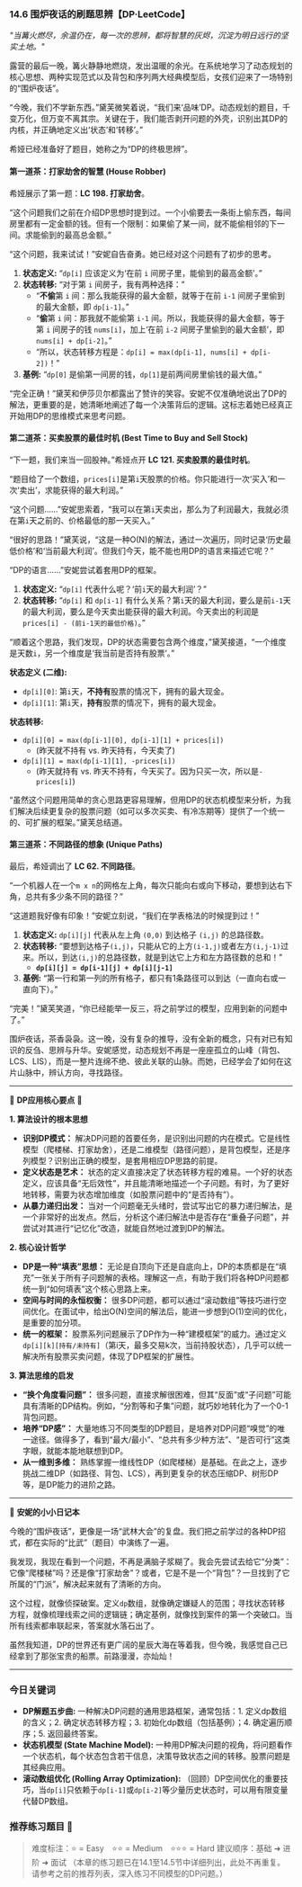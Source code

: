 ### **14.6 围炉夜话的刷题思辨【DP·LeetCode】**

*"当篝火燃尽，余温仍在，每一次的思辨，都将智慧的灰烬，沉淀为明日远行的坚实土地。"*

露营的最后一晚，篝火静静地燃烧，发出温暖的余光。在系统地学习了动态规划的核心思想、两种实现范式以及背包和序列两大经典模型后，女孩们迎来了一场特别的“围炉夜话”。

“今晚，我们不学新东西。”黛芙微笑着说，“我们来‘品味’DP。动态规划的题目，千变万化，但万变不离其宗。关键在于，我们能否剥开问题的外壳，识别出其DP的内核，并正确地定义出‘状态’和‘转移’。”

希娅已经准备好了题目，她称之为“DP的终极思辨”。

#### **第一道茶：打家劫舍的智慧 (House Robber)**

希娅展示了第一题：**LC 198. 打家劫舍**。

“这个问题我们之前在介绍DP思想时提到过。一个小偷要去一条街上偷东西，每间房里都有一定金额的钱。但有一个限制：如果偷了某一间，就不能偷相邻的下一间。求能偷到的最高总金额。”

“这个问题，我来试试！”安妮自告奋勇。她已经对这个问题有了初步的思考。

1.  **状态定义:** “`dp[i]` 应该定义为‘在前 `i` 间房子里，能偷到的最高金额’。”
2.  **状态转移:** “对于第 `i` 间房子，我有两种选择：”
    -   “**不偷**第 `i` 间：那么我能获得的最大金额，就等于在前 `i-1` 间房子里偷到的最大金额，即 `dp[i-1]`。”
    -   “**偷**第 `i` 间：那我就不能偷第 `i-1` 间。所以，我能获得的最大金额，等于第 `i` 间房子的钱 `nums[i]`，加上‘在前 `i-2` 间房子里偷到的最大金额’，即 `nums[i] + dp[i-2]`。”
    -   “所以，状态转移方程是：`dp[i] = max(dp[i-1], nums[i] + dp[i-2])`！”
3.  **基例:** “`dp[0]` 是偷第一间房的钱，`dp[1]`是前两间房里偷钱的最大值。”

“完全正确！”黛芙和伊莎贝尔都露出了赞许的笑容。安妮不仅准确地说出了DP的解法，更重要的是，她清晰地阐述了每一个决策背后的逻辑。这标志着她已经真正开始用DP的思维模式来思考问题。

#### **第二道茶：买卖股票的最佳时机 (Best Time to Buy and Sell Stock)**

“下一题，我们来当一回股神。”希娅点开 **LC 121. 买卖股票的最佳时机**。

“题目给了一个数组，`prices[i]`是第`i`天股票的价格。你只能进行一次‘买入’和一次‘卖出’，求能获得的最大利润。”

“这个问题……”安妮思索着，“我可以在第`i`天卖出，那么为了利润最大，我就必须在第`i`天之前的、价格最低的那一天买入。”

“很好的思路！”黛芙说，“这是一种O(N)的解法，通过一次遍历，同时记录‘历史最低价格’和‘当前最大利润’。但我们今天，能不能也用DP的语言来描述它呢？”

“DP的语言……”安妮尝试着套用DP的框架。

1.  **状态定义:** “`dp[i]` 代表什么呢？‘前`i`天的最大利润’？”
2.  **状态转移:** “`dp[i]` 和 `dp[i-1]` 有什么关系？第`i`天的最大利润，要么是前`i-1`天的最大利润，要么是今天卖出能获得的最大利润。今天卖出的利润是 `prices[i] - (前i-1天的最低价格)`。”

“顺着这个思路，我们发现，DP的状态需要包含两个维度，”黛芙接道，“一个维度是天数`i`，另一个维度是‘我当前是否持有股票’。”

**状态定义 (二维):**
-   `dp[i][0]`: 第`i`天，**不持有**股票的情况下，拥有的最大现金。
-   `dp[i][1]`: 第`i`天，**持有**股票的情况下，拥有的最大现金。

**状态转移:**
-   `dp[i][0] = max(dp[i-1][0], dp[i-1][1] + prices[i])`
    -   (昨天就不持有 vs. 昨天持有，今天卖了)
-   `dp[i][1] = max(dp[i-1][1], -prices[i])`
    -   (昨天就持有 vs. 昨天不持有，今天买了。因为只买一次，所以是`-prices[i]`) 

“虽然这个问题用简单的贪心思路更容易理解，但用DP的状态机模型来分析，为我们解决后续更复杂的股票问题（如可以多次买卖、有冷冻期等）提供了一个统一的、可扩展的框架。”黛芙总结道。

#### **第三道茶：不同路径的想象 (Unique Paths)**

最后，希娅调出了 **LC 62. 不同路径**。

“一个机器人在一个`m x n`的网格左上角，每次只能向右或向下移动，要想到达右下角，总共有多少条不同的路径？”

“这道题我好像有印象！”安妮立刻说，“我们在学表格法的时候提到过！”

1.  **状态定义:** `dp[i][j]` 代表从左上角 `(0,0)` 到达格子 `(i,j)` 的总路径数。
2.  **状态转移:** “要想到达格子`(i,j)`，只能从它的上方`(i-1,j)`或者左方`(i,j-1)`过来。所以，到达`(i,j)`的总路径数，就是到达它上方和左方路径数的总和！”
    -   **`dp[i][j] = dp[i-1][j] + dp[i][j-1]`**
3.  **基例:** “第一行和第一列的所有格子，都只有1条路径可以到达（一直向右或一直向下）。”

“完美！”黛芙笑道，“你已经能举一反三，将之前学过的模型，应用到新的问题中了。”

围炉夜话，茶香袅袅。这一晚，没有复杂的推导，没有全新的概念，只有对已有知识的反刍、思辨与升华。安妮感觉，动态规划不再是一座座孤立的山峰（背包、LCS、LIS），而是一整片连绵不绝、彼此关联的山脉。而她，已经学会了如何在这片山脉中，辨认方向，寻找路径。

---

🌸 **DP应用核心要点** 🌸

**1. 算法设计的根本思想**
- **识别DP模式：** 解决DP问题的首要任务，是识别出问题的内在模式。它是线性模型（爬楼梯、打家劫舍），还是二维模型（路径问题），是背包模型，还是序列模型？识别出正确的模型，是套用相应DP思路的前提。
- **定义状态是艺术：** 状态的定义直接决定了状态转移方程的难易。一个好的状态定义，应该具备“无后效性”，并且能清晰地描述一个子问题。有时，为了更好地转移，需要为状态增加维度（如股票问题中的“是否持有”）。
- **从暴力递归出发：** 当对一个问题毫无头绪时，尝试写出它的暴力递归解法，是一个非常好的出发点。然后，分析这个递归解法中是否存在“重叠子问题”，并尝试对其进行“记忆化”改造，就能自然地过渡到DP的解法。

**2. 核心设计哲学**
- **DP是一种“填表”思想：** 无论是自顶向下还是自底向上，DP的本质都是在“填充”一张关于所有子问题解的表格。理解这一点，有助于我们将各种DP问题都统一到“如何填表”这个核心思路上来。
- **空间与时间的永恒权衡：** 很多DP问题，都可以通过“滚动数组”等技巧进行空间优化。在面试中，给出O(N)空间的解法后，能进一步想到O(1)空间的优化，是重要的加分项。
- **统一的框架：** 股票系列问题展示了DP作为一种“建模框架”的威力。通过定义`dp[i][k][持有/未持有]`（第i天，最多交易k次，当前持股状态），几乎可以统一解决所有股票买卖问题，体现了DP框架的扩展性。

**3. 算法思维的启发**
- **“换个角度看问题”：** 很多问题，直接求解很困难，但其“反面”或“子问题”可能具有清晰的DP结构。例如，“分割等和子集”问题，就巧妙地转化为了一个0-1背包问题。
- **培养“DP感”：** 大量地练习不同类型的DP题目，是培养对DP问题“嗅觉”的唯一途径。做得多了，看到“最大/最小”、“总共有多少种方法”、“是否可行”这类字眼，就能本能地联想到DP。
- **从一维到多维：** 熟练掌握一维线性DP（如爬楼梯）是基础。在此之上，逐步挑战二维DP（如路径、背包、LCS），再到更复杂的状态压缩DP、树形DP等，是DP能力的进阶之路。

---

🎀 **安妮的小小日记本**

今晚的“围炉夜话”，更像是一场“武林大会”的复盘。我们把之前学过的各种DP招式，都在实际的“比武”（题目）中演练了一遍。

我发现，我现在看到一个问题，不再是满脑子浆糊了。我会先尝试去给它“分类”：它像“爬楼梯”吗？还是像“打家劫舍”？或者，它是不是一个“背包”？一旦找到了它所属的“门派”，解决起来就有了清晰的方向。

这个过程，就像侦探破案。定义`dp`数组，就像确定嫌疑人的范围；寻找状态转移方程，就像梳理线索之间的逻辑链；确定基例，就像找到案件的第一个突破口。当所有线索都串联起来，答案就水落石出了。

虽然我知道，DP的世界还有更广阔的星辰大海在等着我，但今晚，我感觉自己已经拿到了那张宝贵的船票。前路漫漫，亦灿灿！

---

### 今日关键词

- **DP解题五步曲:** 一种解决DP问题的通用思路框架，通常包括：1. 定义dp数组的含义；2. 确定状态转移方程；3. 初始化dp数组（包括基例）；4. 确定遍历顺序；5. 返回最终答案。
- **状态机模型 (State Machine Model):** 一种用DP解决问题的视角，将问题看作一个状态机，每个状态包含若干信息，决策导致状态之间的转移。股票问题是其经典应用。
- **滚动数组优化 (Rolling Array Optimization):** （回顾）DP空间优化的重要技巧，当`dp[i]`只依赖于`dp[i-1]`或`dp[i-2]`等少量历史状态时，可以用有限变量代替DP数组。

### 推荐练习题目 🧲  
> 难度标注：⭐ = Easy ⭐⭐ = Medium ⭐⭐⭐ = Hard
> 建议顺序：基础 ➜ 进阶 ➜ 面试
> （本章的练习题已在14.1至14.5节中详细列出，此处不再重复。请参考之前的推荐列表，深入练习不同模型的DP问题。）
